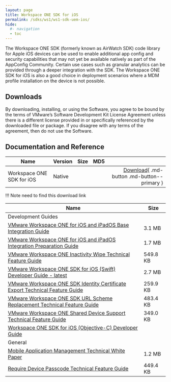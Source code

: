 ```yaml
---
layout: page
title: Workspace ONE SDK for iOS
permalink: /sdks/ws1/ws1-sdk-uem-ios/
hide:
  #- navigation
  - toc
---
```


The Workspace ONE SDK (formerly known as AirWatch SDK) code library for Apple iOS devices can be used to enable additional app config and security capabilities that may not yet be available natively as part of the AppConfig Community. Certain use cases such as granular analytics can be provided through a deeper integration with the SDK. The Workspace ONE SDK for iOS is also a good choice in deployment scenarios where a MDM profile installation on the device is not possible.

## Downloads
By downloading, installing, or using the Software, you agree to be bound by the terms of VMware’s Software Development Kit License Agreement unless there is a different license provided in or specifically referenced by the downloaded file or package. If you disagree with any terms of the agreement, then do not use the Software.

## Documentation and Reference
| Name | Version | Size | MD5 |  |
| --- | --- | --- | --- | ---:|
| Workspace ONE SDK for iOS | Native |  |  | [Download](#){ .md-button .md-button--primary } |
!!! Note
    need to find this download link

| Name | Size |
| --- | --- |
| Development Guides |  |
| [VMware Workspace ONE for iOS and iPadOS Base Integration Guide](integration/WorkspaceONE_iOS_BaseIntegration.pdf) | 3.1 MB |
| [VMware Workspace ONE for iOS and iPadOS Integration Preparation Guide](integration/WorkspaceONE_iOS_IntegrationPreparation.pdf) | 1.7 MB |
| [VMware Workspace ONE Inactivity Wipe Technical Feature Guide](technical/InactivityWipe.pdf) | 549.8 KB |
| [VMware Workspace ONE SDK for iOS (Swift) Developer Guide - latest](developer/WS1iOSDeveloperGuide.pdf) | 2.7 MB |
| [VMware Workspace ONE SDK Identity Certificate Export Technical Feature Guide](technical/IdentityCertificateExport.pdf) | 259.9 KB |
| [VMware Workspace ONE SDK URL Scheme Replacement Technical Feature Guide](technical/URLSchemeReplacement.pdf) | 483.4 KB |
| [VMware Workspace ONE Shared Device Support Technical Feature Guide](technical/SharedDeviceSupport.pdf) | 349.0 KB |
| [Workspace ONE SDK for iOS (Objective-C) Developer Guide](developer/Objective-C/index.md) |  |
| General |  |
| [Mobile Application Management Technical White Paper](technical/MobileApplicationManagement.pdf) | 1.2 MB |
| [Require Device Passcode Technical Feature Guide](technical/RequireDevicePasscode.pdf) | 449.4 KB |
